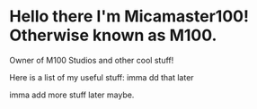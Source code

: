 # Hello there I'm Micamaster100! Otherwise known as M100.
Owner of M100 Studios and other cool stuff!

Here is a list of my useful stuff:
imma dd that later

imma add more stuff later maybe.

<!-- 
**Micamaster100/Micamaster100** is a ✨ _special_ ✨ repository because its `README.md` (this file) appears on your GitHub profile.

Here are some ideas to get you started:

- 🔭 I’m currently working on ...
- 🌱 I’m currently learning ...
- 👯 I’m looking to collaborate on ...
- 🤔 I’m looking for help with ...
- 💬 Ask me about ...
- 📫 How to reach me: ...
- 😄 Pronouns: ...
- ⚡ Fun fact: ...
-->
